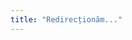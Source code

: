```yaml
---
title: "Redirecționăm..."
---
```


<meta http-equiv="refresh" content="0; url=https://wii.guide/hbb" /> 
